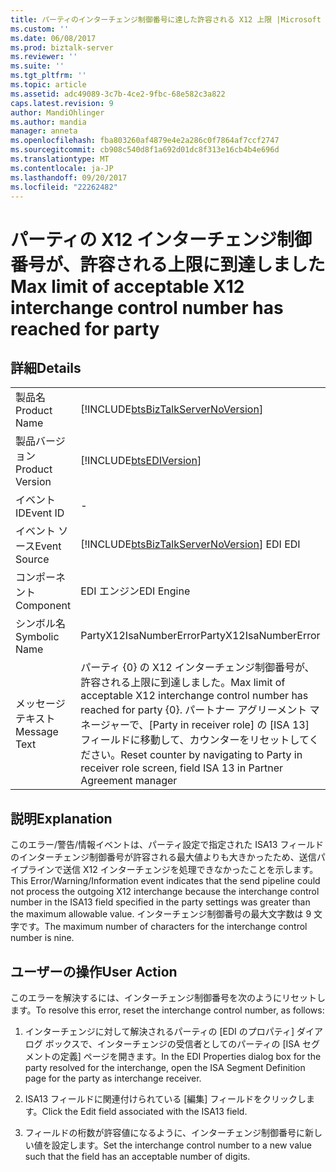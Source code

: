 ```yaml
---
title: パーティのインターチェンジ制御番号に達した許容される X12 上限 |Microsoft ドキュメント
ms.custom: ''
ms.date: 06/08/2017
ms.prod: biztalk-server
ms.reviewer: ''
ms.suite: ''
ms.tgt_pltfrm: ''
ms.topic: article
ms.assetid: adc49089-3c7b-4ce2-9fbc-68e582c3a822
caps.latest.revision: 9
author: MandiOhlinger
ms.author: mandia
manager: anneta
ms.openlocfilehash: fba803260af4879e4e2a286c0f7864af7ccf2747
ms.sourcegitcommit: cb908c540d8f1a692d01dc8f313e16cb4b4e696d
ms.translationtype: MT
ms.contentlocale: ja-JP
ms.lasthandoff: 09/20/2017
ms.locfileid: "22262482"
---
```

# <a name="max-limit-of-acceptable-x12-interchange-control-number-has-reached-for-party"></a><span data-ttu-id="47e7b-102">パーティの X12 インターチェンジ制御番号が、許容される上限に到達しました</span><span class="sxs-lookup"><span data-stu-id="47e7b-102">Max limit of acceptable X12 interchange control number has reached for party</span></span>
## <a name="details"></a><span data-ttu-id="47e7b-103">詳細</span><span class="sxs-lookup"><span data-stu-id="47e7b-103">Details</span></span>  
  
|||  
|-|-|  
|<span data-ttu-id="47e7b-104">製品名</span><span class="sxs-lookup"><span data-stu-id="47e7b-104">Product Name</span></span>|[!INCLUDE[btsBizTalkServerNoVersion](../includes/btsbiztalkservernoversion-md.md)]|  
|<span data-ttu-id="47e7b-105">製品バージョン</span><span class="sxs-lookup"><span data-stu-id="47e7b-105">Product Version</span></span>|[!INCLUDE[btsEDIVersion](../includes/btsediversion-md.md)]|  
|<span data-ttu-id="47e7b-106">イベント ID</span><span class="sxs-lookup"><span data-stu-id="47e7b-106">Event ID</span></span>|-|  
|<span data-ttu-id="47e7b-107">イベント ソース</span><span class="sxs-lookup"><span data-stu-id="47e7b-107">Event Source</span></span>|[!INCLUDE[btsBizTalkServerNoVersion](../includes/btsbiztalkservernoversion-md.md)]<span data-ttu-id="47e7b-108"> EDI</span><span class="sxs-lookup"><span data-stu-id="47e7b-108"> EDI</span></span>|  
|<span data-ttu-id="47e7b-109">コンポーネント</span><span class="sxs-lookup"><span data-stu-id="47e7b-109">Component</span></span>|<span data-ttu-id="47e7b-110">EDI エンジン</span><span class="sxs-lookup"><span data-stu-id="47e7b-110">EDI Engine</span></span>|  
|<span data-ttu-id="47e7b-111">シンボル名</span><span class="sxs-lookup"><span data-stu-id="47e7b-111">Symbolic Name</span></span>|<span data-ttu-id="47e7b-112">PartyX12IsaNumberError</span><span class="sxs-lookup"><span data-stu-id="47e7b-112">PartyX12IsaNumberError</span></span>|  
|<span data-ttu-id="47e7b-113">メッセージ テキスト</span><span class="sxs-lookup"><span data-stu-id="47e7b-113">Message Text</span></span>|<span data-ttu-id="47e7b-114">パーティ {0} の X12 インターチェンジ制御番号が、許容される上限に到達しました。</span><span class="sxs-lookup"><span data-stu-id="47e7b-114">Max limit of acceptable X12 interchange control number has reached for party {0}.</span></span> <span data-ttu-id="47e7b-115">パートナー アグリーメント マネージャーで、[Party in receiver role] の [ISA 13] フィールドに移動して、カウンターをリセットしてください。</span><span class="sxs-lookup"><span data-stu-id="47e7b-115">Reset counter by navigating to Party in receiver role screen, field ISA 13 in Partner Agreement manager</span></span>|  
  
## <a name="explanation"></a><span data-ttu-id="47e7b-116">説明</span><span class="sxs-lookup"><span data-stu-id="47e7b-116">Explanation</span></span>  
 <span data-ttu-id="47e7b-117">このエラー/警告/情報イベントは、パーティ設定で指定された ISA13 フィールドのインターチェンジ制御番号が許容される最大値よりも大きかったため、送信パイプラインで送信 X12 インターチェンジを処理できなかったことを示します。</span><span class="sxs-lookup"><span data-stu-id="47e7b-117">This Error/Warning/Information event indicates that the send pipeline could not process the outgoing X12 interchange because the interchange control number in the ISA13 field specified in the party settings was greater than the maximum allowable value.</span></span> <span data-ttu-id="47e7b-118">インターチェンジ制御番号の最大文字数は 9 文字です。</span><span class="sxs-lookup"><span data-stu-id="47e7b-118">The maximum number of characters for the interchange control number is nine.</span></span>  
  
## <a name="user-action"></a><span data-ttu-id="47e7b-119">ユーザーの操作</span><span class="sxs-lookup"><span data-stu-id="47e7b-119">User Action</span></span>  
 <span data-ttu-id="47e7b-120">このエラーを解決するには、インターチェンジ制御番号を次のようにリセットします。</span><span class="sxs-lookup"><span data-stu-id="47e7b-120">To resolve this error, reset the interchange control number, as follows:</span></span>  
  
1.  <span data-ttu-id="47e7b-121">インターチェンジに対して解決されるパーティの [EDI のプロパティ] ダイアログ ボックスで、インターチェンジの受信者としてのパーティの [ISA セグメントの定義] ページを開きます。</span><span class="sxs-lookup"><span data-stu-id="47e7b-121">In the EDI Properties dialog box for the party resolved for the interchange, open the ISA Segment Definition page for the party as interchange receiver.</span></span>  
  
2.  <span data-ttu-id="47e7b-122">ISA13 フィールドに関連付けられている [編集] フィールドをクリックします。</span><span class="sxs-lookup"><span data-stu-id="47e7b-122">Click the Edit field associated with the ISA13 field.</span></span>  
  
3.  <span data-ttu-id="47e7b-123">フィールドの桁数が許容値になるように、インターチェンジ制御番号に新しい値を設定します。</span><span class="sxs-lookup"><span data-stu-id="47e7b-123">Set the interchange control number to a new value such that the field has an acceptable number of digits.</span></span>